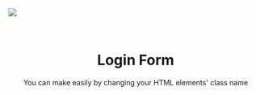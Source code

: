 <a href="http://nandakyawwin.ml/2019/08/30/login-form/">
<img src="http://nandakyawwin.ml/wp-content/uploads/2019/08/Screenshot-11.png"/>
	</a>
<p align="center">
	<a href="" title="">
	</a>
</p>
<br>
<p align="center">
	<h1 align="center">Login Form</h1>
</p>
<p align="center">You can make easily by changing your HTML elements' class name</p>


</p>

<p align="center">
	<a href="https://sites.google.com/s/1zUVZCB54G6bIIXxCOpP_jvt3aeFX66hb/p/1ty_jAOCFS3rsMJWFd-yCkOJRUl9vnWwN/edit">
	</a>
</p>

<br>

<br>
